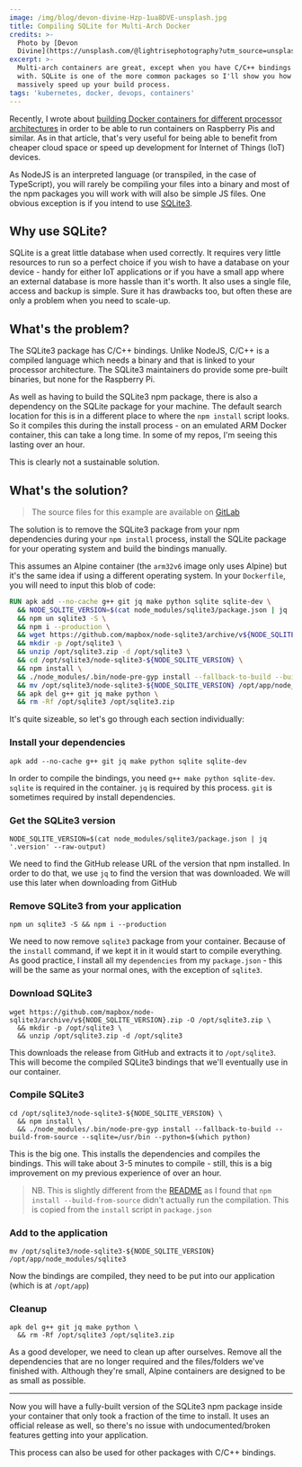 ```yaml
---
image: /img/blog/devon-divine-Hzp-1ua8DVE-unsplash.jpg
title: Compiling SQLite for Multi-Arch Docker
credits: >-
  Photo by [Devon
  Divine](https://unsplash.com/@lightrisephotography?utm_source=unsplash&utm_medium=referral&utm_content=creditCopyText)
excerpt: >-
  Multi-arch containers are great, except when you have C/C++ bindings to deal
  with. SQLite is one of the more common packages so I'll show you how to
  massively speed up your build process.
tags: 'kubernetes, docker, devops, containers'
---
```

Recently, I wrote about [building Docker containers for different processor
architectures](/blog/2020/01/21/multi-arch-docker-container) in order to be able to run
containers on Raspberry Pis and similar. As in that article, that's very useful for
being able to benefit from cheaper cloud space or speed up development for Internet of
Things (IoT) devices.

As NodeJS is an interpreted language (or transpiled, in the case of TypeScript), you
will rarely be compiling your files into a binary and most of the npm packages you
will work with will also be simple JS files. One obvious exception is if you intend
to use [SQLite3](https://www.npmjs.com/package/sqlite3).

## Why use SQLite?

SQLite is a great little database when used correctly. It requires very little
resources to run so a perfect choice if you wish to have a database on your device -
handy for either IoT applications or if you have a small app where an external
database is more hassle than it's worth. It also uses a single file, access and backup
is simple. Sure it has drawbacks too, but often these are only a problem when you
need to scale-up.

## What's the problem?

The SQLite3 package has C/C++ bindings. Unlike NodeJS, C/C++ is a compiled language
which needs a binary and that is linked to your processor architecture. The SQLite3
maintainers do provide some pre-built binaries, but none for the Raspberry Pi.

As well as having to build the SQLite3 npm package, there is also a dependency on the
SQLite package for your machine. The default search location for this is in a
different place to where the `npm install` script looks. So it compiles this during
the install process - on an emulated ARM Docker container, this can take a long time.
In some of my repos, I'm seeing this lasting over an hour.

This is clearly not a sustainable solution.

## What's the solution?

> The source files for this example are available on
> [GitLab](https://gitlab.com/mrsimonemms/docker-node-sqlite-mutli-arch)

The solution is to remove the SQLite3 package from your npm dependencies during your
`npm install` process, install the SQLite package for your operating system and build
the bindings manually.

This assumes an Alpine container (the `arm32v6` image only uses Alpine) but it's the
same idea if using a different operating system. In your `Dockerfile`, you will need
to input this blob of code:

```dockerfile
RUN apk add --no-cache g++ git jq make python sqlite sqlite-dev \
  && NODE_SQLITE_VERSION=$(cat node_modules/sqlite3/package.json | jq '.version' --raw-output) \
  && npm un sqlite3 -S \
  && npm i --production \
  && wget https://github.com/mapbox/node-sqlite3/archive/v${NODE_SQLITE_VERSION}.zip -O /opt/sqlite3.zip \
  && mkdir -p /opt/sqlite3 \
  && unzip /opt/sqlite3.zip -d /opt/sqlite3 \
  && cd /opt/sqlite3/node-sqlite3-${NODE_SQLITE_VERSION} \
  && npm install \
  && ./node_modules/.bin/node-pre-gyp install --fallback-to-build --build-from-source --sqlite=/usr/bin --python=$(which python) \
  && mv /opt/sqlite3/node-sqlite3-${NODE_SQLITE_VERSION} /opt/app/node_modules/sqlite3 \
  && apk del g++ git jq make python \
  && rm -Rf /opt/sqlite3 /opt/sqlite3.zip
```

It's quite sizeable, so let's go through each section individually:

### Install your dependencies

```shell script
apk add --no-cache g++ git jq make python sqlite sqlite-dev
```

In order to compile the bindings, you need `g++ make python sqlite-dev`. `sqlite` is
required in the container. `jq` is required by this process. `git` is sometimes
required by install dependencies.

### Get the SQLite3 version

```shell script
NODE_SQLITE_VERSION=$(cat node_modules/sqlite3/package.json | jq '.version' --raw-output)
```

We need to find the GitHub release URL of the version that npm installed. In order to
do that, we use `jq` to find the version that was downloaded. We will use this later
when downloading from GitHub

### Remove SQLite3 from your application

```shell script
npm un sqlite3 -S && npm i --production
```

We need to now remove `sqlite3` package from your container. Because of the `install`
command, if we kept it in it would start to compile everything. As good practice, I
install all my `dependencies` from my `package.json` - this will be the same as your
normal ones, with the exception of `sqlite3`.

### Download SQLite3

```shell script
wget https://github.com/mapbox/node-sqlite3/archive/v${NODE_SQLITE_VERSION}.zip -O /opt/sqlite3.zip \
  && mkdir -p /opt/sqlite3 \
  && unzip /opt/sqlite3.zip -d /opt/sqlite3
```

This downloads the release from GitHub and extracts it to `/opt/sqlite3`. This will
become the compiled SQLite3 bindings that we'll eventually use in our container.

### Compile SQLite3

```shell script
cd /opt/sqlite3/node-sqlite3-${NODE_SQLITE_VERSION} \
  && npm install \
  && ./node_modules/.bin/node-pre-gyp install --fallback-to-build --build-from-source --sqlite=/usr/bin --python=$(which python)
```

This is the big one. This installs the dependencies and compiles the bindings. This
will take about 3-5 minutes to compile - still, this is a big improvement on my
previous experience of over an hour.

> NB. This is slightly different from the [README](https://www.npmjs.com/package/sqlite3#source-install)
> as I found that `npm install --build-from-source` didn't actually run the
> compilation. This is copied from the `install` script in `package.json`

### Add to the application

```shell script
mv /opt/sqlite3/node-sqlite3-${NODE_SQLITE_VERSION} /opt/app/node_modules/sqlite3
```

Now the bindings are compiled, they need to be put into our application (which is
at `/opt/app`)

### Cleanup

```shell script
apk del g++ git jq make python \
  && rm -Rf /opt/sqlite3 /opt/sqlite3.zip
```

As a good developer, we need to clean up after ourselves. Remove all the dependencies
that are no longer required and the files/folders we've finished with. Although
they're small, Alpine containers are designed to be as small as possible.

---

Now you will have a fully-built version of the SQLite3 npm package inside your
container that only took a fraction of the time to install. It uses an official
release as well, so there's no issue with undocumented/broken features getting into
your application.

This process can also be used for other packages with C/C++ bindings.
